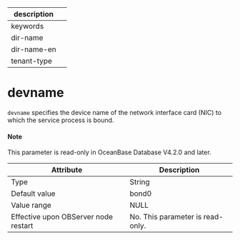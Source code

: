 |description||
|---|---|
|keywords||
|dir-name||
|dir-name-en||
|tenant-type||

devname
============================

`devname` specifies the device name of the network interface card (NIC) to which the service process is bound.

<main id="notice" type='explain'>
  <h4>Note</h4>
  <p>This parameter is read-only in OceanBase Database V4.2.0 and later. </p>
</main>

| **Attribute** | **Description** |
|------------------|--------|
| Type | String |
| Default value | bond0 |
| Value range | NULL |
| Effective upon OBServer node restart | No. This parameter is read-only. |
